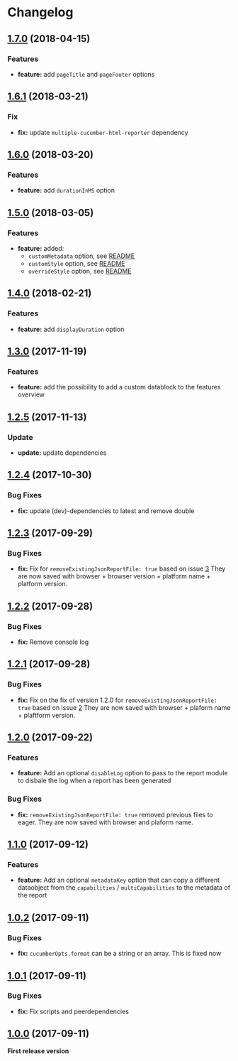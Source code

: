 # Changelog

<a name="1.7.0"></a>
## [1.7.0](https://github.com/wswebcreation/protractor-multiple-cucumber-html-reporter-plugin/compare/v1.6.1...v1.7.0) (2018-04-15)

### Features

* **feature:** add `pageTitle` and `pageFooter` options

<a name="1.6.1"></a>
## [1.6.1](https://github.com/wswebcreation/protractor-multiple-cucumber-html-reporter-plugin/compare/v1.6.0...v1.6.1) (2018-03-21)

### Fix

* **fix:** update `multiple-cucumber-html-reporter` dependency

<a name="1.6.0"></a>
## [1.6.0](https://github.com/wswebcreation/protractor-multiple-cucumber-html-reporter-plugin/compare/v1.5.0...v1.6.0) (2018-03-20)

### Features

* **feature:** add `durationInMS` option


<a name="1.5.0"></a>
## [1.5.0](https://github.com/wswebcreation/protractor-multiple-cucumber-html-reporter-plugin/compare/v1.4.0...v1.5.0) (2018-03-05)

### Features

* **feature:** added:
    * `customMetadata` option, see [README](https://github.com/wswebcreation/protractor-multiple-cucumber-html-reporter-plugin/blob/master/README.md#customMetadata)
    * `customStyle` option, see [README](https://github.com/wswebcreation/protractor-multiple-cucumber-html-reporter-plugin/blob/master/README.md#customStyle)
    * `overrideStyle` option, see [README](https://github.com/wswebcreation/protractor-multiple-cucumber-html-reporter-plugin/blob/master/README.md#overrideStyle)

<a name="1.4.0"></a>
## [1.4.0](https://github.com/wswebcreation/protractor-multiple-cucumber-html-reporter-plugin/compare/v1.3.0...v1.4.0) (2018-02-21)

### Features

* **feature:** add `displayDuration` option


<a name="1.3.0"></a>
## [1.3.0](https://github.com/wswebcreation/protractor-multiple-cucumber-html-reporter-plugin/compare/v1.2.5...v1.3.0) (2017-11-19)

### Features

* **feature:** add the possibility to add a custom datablock to the features overview


<a name="1.2.5"></a>
## [1.2.5](https://github.com/wswebcreation/protractor-multiple-cucumber-html-reporter-plugin/compare/v1.2.4...v1.2.5) (2017-11-13)

### Update

* **update:** update dependencies


<a name="1.2.4"></a>
## [1.2.4](https://github.com/wswebcreation/protractor-multiple-cucumber-html-reporter-plugin/compare/v1.2.3...v1.2.4) (2017-10-30)

### Bug Fixes

* **fix:** update (dev)-dependencies to latest and remove double 

<a name="1.2.3"></a>
## [1.2.3](https://github.com/wswebcreation/protractor-multiple-cucumber-html-reporter-plugin/compare/v1.2.2...v1.2.3) (2017-09-29)

### Bug Fixes

* **fix:** Fix for `removeExistingJsonReportFile: true` based on issue [3](https://github.com/wswebcreation/protractor-multiple-cucumber-html-reporter-plugin/issues/3) They are now saved with browser + browser version + platform name + platform version.

<a name="1.2.2"></a>
## [1.2.2](https://github.com/wswebcreation/protractor-multiple-cucumber-html-reporter-plugin/compare/v1.2.1...v1.2.2) (2017-09-28)

### Bug Fixes

* **fix:** Remove console log


<a name="1.2.1"></a>
## [1.2.1](https://github.com/wswebcreation/protractor-multiple-cucumber-html-reporter-plugin/compare/v1.2.0...v1.2.1) (2017-09-28)

### Bug Fixes

* **fix:** Fix on the fix of version 1.2.0 for `removeExistingJsonReportFile: true` based on issue [2](https://github.com/wswebcreation/protractor-multiple-cucumber-html-reporter-plugin/issues/2) They are now saved with browser + plaform name + plaftform version.


<a name="1.2.0"></a>
## [1.2.0](https://github.com/wswebcreation/protractor-multiple-cucumber-html-reporter-plugin/compare/v1.1.0...v1.2.0) (2017-09-22)

### Features

* **feature:** Add an optional `disableLog` option to pass to the report module to disbale the log when a report has been generated

### Bug Fixes

* **fix:** `removeExistingJsonReportFile: true` removed previous files to eager. They are now saved with browser and plaform name.


<a name="1.1.0"></a>
## [1.1.0](https://github.com/wswebcreation/protractor-multiple-cucumber-html-reporter-plugin/compare/v1.0.2...v1.1.0) (2017-09-12)

### Features

* **feature:** Add an optional `metadataKey` option that can copy a different dataobject from the `capabilities` / `multiCapabilities` to the metadata of the report


<a name="1.0.2"></a>
## [1.0.2](https://github.com/wswebcreation/protractor-multiple-cucumber-html-reporter-plugin/compare/v1.0.1...v1.0.2) (2017-09-11)

### Bug Fixes

* **fix:** `cucumberOpts.format` can be a string or an array. This is fixed now


<a name="1.0.1"></a>
## [1.0.1](https://github.com/wswebcreation/protractor-multiple-cucumber-html-reporter-plugin/compare/v1.0.0...v1.0.1) (2017-09-11)

### Bug Fixes

* **fix:** Fix scripts and peerdependencies


<a name="1.0.0"></a>
## [1.0.0](https://github.com/wswebcreation/protractor-multiple-cucumber-html-reporter-plugin/tree/v1.0.0) (2017-09-11)


**First release version**
